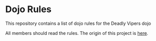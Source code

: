 Dojo Rules
==========

This repository contains a list of dojo rules for the Deadly Vipers dojo

All members should read the rules.  The origin of this project is [here](https://github.com/deadlyvipers).
